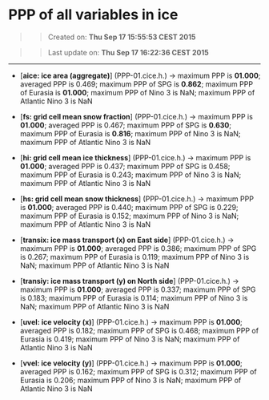 PPP of all variables in ice
==========
>> Created on: __Thu Sep 17 15:55:53 CEST 2015__ 
 
>> Last update on: __Thu Sep 17 16:22:36 CEST 2015__ 
 
------ 
 
  * [__aice: ice area (aggregate)__]  (PPP-01.cice.h.) -> maximum PPP is __01.000__; averaged PPP is 0.469; maximum PPP of SPG is __0.862__; maximum PPP of Eurasia is __01.000__; maximum PPP of Nino 3 is NaN; maximum PPP of Atlantic Nino 3 is NaN
 
  * [__fs: grid cell mean snow fraction__]  (PPP-01.cice.h.) -> maximum PPP is __01.000__; averaged PPP is 0.467; maximum PPP of SPG is __0.630__; maximum PPP of Eurasia is __0.816__; maximum PPP of Nino 3 is NaN; maximum PPP of Atlantic Nino 3 is NaN
 
  * [__hi: grid cell mean ice thickness__]  (PPP-01.cice.h.) -> maximum PPP is __01.000__; averaged PPP is 0.437; maximum PPP of SPG is 0.458; maximum PPP of Eurasia is 0.243; maximum PPP of Nino 3 is NaN; maximum PPP of Atlantic Nino 3 is NaN
 
  * [__hs: grid cell mean snow thickness__]  (PPP-01.cice.h.) -> maximum PPP is __01.000__; averaged PPP is 0.440; maximum PPP of SPG is 0.229; maximum PPP of Eurasia is 0.152; maximum PPP of Nino 3 is NaN; maximum PPP of Atlantic Nino 3 is NaN
 
  * [__transix: ice mass transport (x) on East side__]  (PPP-01.cice.h.) -> maximum PPP is __01.000__; averaged PPP is 0.386; maximum PPP of SPG is 0.267; maximum PPP of Eurasia is 0.119; maximum PPP of Nino 3 is NaN; maximum PPP of Atlantic Nino 3 is NaN
 
  * [__transiy: ice mass transport (y) on North side__]  (PPP-01.cice.h.) -> maximum PPP is __01.000__; averaged PPP is 0.337; maximum PPP of SPG is 0.183; maximum PPP of Eurasia is 0.114; maximum PPP of Nino 3 is NaN; maximum PPP of Atlantic Nino 3 is NaN
 
  * [__uvel: ice velocity (x)__]  (PPP-01.cice.h.) -> maximum PPP is __01.000__; averaged PPP is 0.182; maximum PPP of SPG is 0.468; maximum PPP of Eurasia is 0.419; maximum PPP of Nino 3 is NaN; maximum PPP of Atlantic Nino 3 is NaN
 
  * [__vvel: ice velocity (y)__]  (PPP-01.cice.h.) -> maximum PPP is __01.000__; averaged PPP is 0.162; maximum PPP of SPG is 0.312; maximum PPP of Eurasia is 0.206; maximum PPP of Nino 3 is NaN; maximum PPP of Atlantic Nino 3 is NaN
 

